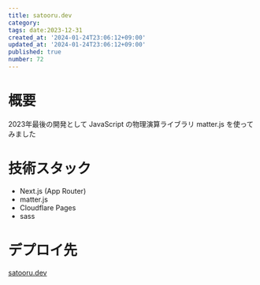 ```yaml
---
title: satooru.dev
category:
tags: date:2023-12-31
created_at: '2024-01-24T23:06:12+09:00'
updated_at: '2024-01-24T23:06:12+09:00'
published: true
number: 72
---
```


# 概要
2023年最後の開発として JavaScript の物理演算ライブラリ matter.js を使ってみました

# 技術スタック
- Next.js (App Router)
- matter.js
- Cloudflare Pages
- sass

# デプロイ先
[satooru.dev](https://satooru.dev/)

